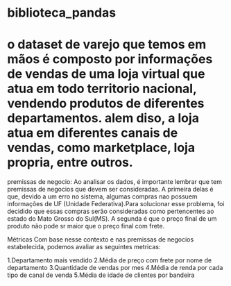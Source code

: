 # biblioteca_pandas

# o dataset de varejo que temos em mãos é composto por informações de vendas de uma loja virtual que atua em todo territorio nacional, vendendo produtos de diferentes departamentos. alem diso, a loja atua em diferentes canais de vendas, como marketplace, loja propria, entre outros.

premissas de negocio:
Ao analisar os dados, é importante lembrar que tem premissas de negocios que devem  ser consideradas. A primeira delas é que, devido a um erro no sistema, algumas compras  nao possuem informações de UF (Unidade Federativa).Para solucionar esse problema, foi decidido que essas compras serão consideradas como pertencentes ao estado do Mato Grosso do Sul(MS). A segunda é que o preço final de um produto não pode sr maior que o preço final com frete.

Métricas
Com base nesse contexto e nas premissas de negocios estabelecida, podemos avaliar as seguintes metricas:

1.Departamento mais vendido
2.Média de preço com frete por nome de departamento
3.Quantidade de vendas por mes
4.Média de renda por cada tipo de canal de venda
5.Média de idade de clientes por bandeira
